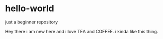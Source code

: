 # hello-world
just a beginner repository

Hey there 
i am new here and i love TEA and COFFEE.
i kinda like this thing.
